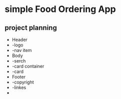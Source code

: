 # simple Food Ordering App


## project planning

- Header
- -logo
- -nav item
- Body
- -serch
- -card container
- -card
- Footer
- -copyright
- -linkes
-

